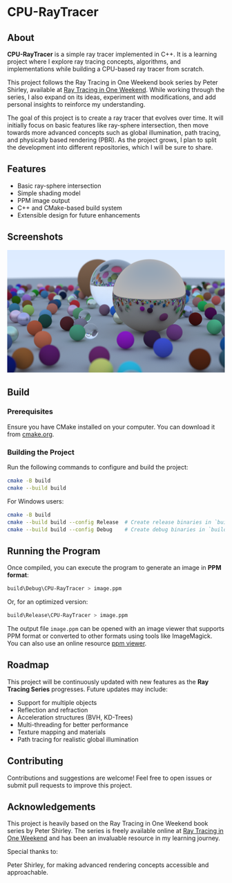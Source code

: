 # CPU-RayTracer

## About
**CPU-RayTracer** is a simple ray tracer implemented in C++. It is a learning project where I explore ray tracing concepts, algorithms, and implementations while building a CPU-based ray tracer from scratch.

This project follows the Ray Tracing in One Weekend book series by Peter Shirley, available at [Ray Tracing in One Weekend](https://raytracing.github.io/). While working through the series, I also expand on its ideas, experiment with modifications, and add personal insights to reinforce my understanding.

The goal of this project is to create a ray tracer that evolves over time. It will initially focus on basic features like ray-sphere intersection, then move towards more advanced concepts such as global illumination, path tracing, and physically based rendering (PBR). As the project grows, I plan to split the development into different repositories, which I will be sure to share.

## Features
- Basic ray-sphere intersection
- Simple shading model
- PPM image output
- C++ and CMake-based build system
- Extensible design for future enhancements

## Screenshots 

![Final Image](https://github.com/tuananohut/CPU-RayTracer/blob/main/images/48_final_image.png)

## Build
### Prerequisites
Ensure you have CMake installed on your computer. You can download it from [cmake.org](https://cmake.org/download/).

### Building the Project
Run the following commands to configure and build the project:

```sh
cmake -B build
cmake --build build
```

For Windows users:
```sh
cmake -B build
cmake --build build --config Release  # Create release binaries in `build\Release`
cmake --build build --config Debug    # Create debug binaries in `build\Debug`
```

## Running the Program
Once compiled, you can execute the program to generate an image in **PPM format**:

```sh
build\Debug\CPU-RayTracer > image.ppm
```

Or, for an optimized version:

```sh
build\Release\CPU-RayTracer > image.ppm
```

The output file `image.ppm` can be opened with an image viewer that supports PPM format or converted to other formats using tools like ImageMagick. You can also use an online resource [ppm viewer](https://www.cs.rhodes.edu/welshc/COMP141_F16/ppmReader.html).

## Roadmap
This project will be continuously updated with new features as the **Ray Tracing Series** progresses. Future updates may include:
- Support for multiple objects
- Reflection and refraction
- Acceleration structures (BVH, KD-Trees)
- Multi-threading for better performance
- Texture mapping and materials
- Path tracing for realistic global illumination

## Contributing
Contributions and suggestions are welcome! Feel free to open issues or submit pull requests to improve this project.

## Acknowledgements

This project is heavily based on the Ray Tracing in One Weekend book series by Peter Shirley.
The series is freely available online at [Ray Tracing in One Weekend](https://raytracing.github.io/) and has been an invaluable resource in my learning journey.

Special thanks to:

Peter Shirley, for making advanced rendering concepts accessible and approachable.



